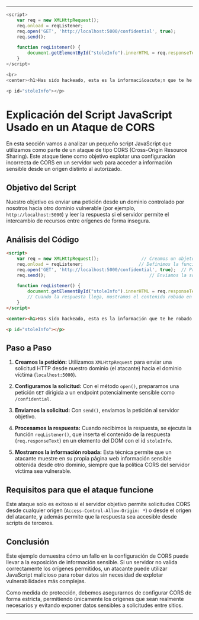 
---

```js
<script>
	var req = new XMLHttpRequest();
	req.onload = reqListener;
	req.open('GET', 'http://localhost:5000/confidential', true);
	req.send();

	function reqListener() {
		document.getElementById("stoleInfo").innerHTML = req.responseText;
	}
</script>

<br>
<center><h1>Has sido hackeado, esta es la informaci&oacute;n que te he robado:</h1></center>

<p id="stoleInfo"></p>
```


# Explicación del Script JavaScript Usado en un Ataque de CORS

En esta sección vamos a analizar un pequeño script JavaScript que utilizamos como parte de un ataque de tipo CORS (Cross-Origin Resource Sharing). Este ataque tiene como objetivo explotar una configuración incorrecta de CORS en un servidor web para acceder a información sensible desde un origen distinto al autorizado.

## Objetivo del Script

Nuestro objetivo es enviar una petición desde un dominio controlado por nosotros hacia otro dominio vulnerable (por ejemplo, `http://localhost:5000`) y leer la respuesta si el servidor permite el intercambio de recursos entre orígenes de forma insegura.

## Análisis del Código

```html
<script>
	var req = new XMLHttpRequest();                // Creamos un objeto XMLHttpRequest para hacer una solicitud HTTP.
	req.onload = reqListener;                     // Definimos la función que se ejecutará cuando se cargue la respuesta.
	req.open('GET', 'http://localhost:5000/confidential', true);  // Preparamos una petición GET al recurso sensible.
	req.send();                                       // Enviamos la solicitud al servidor vulnerable.

	function reqListener() {
		document.getElementById("stoleInfo").innerHTML = req.responseText;
		// Cuando la respuesta llega, mostramos el contenido robado en la página HTML.
	}
</script>

<center><h1>Has sido hackeado, esta es la información que te he robado:</h1></center>

<p id="stoleInfo"></p>
````

## Paso a Paso

1. **Creamos la petición:** Utilizamos `XMLHttpRequest` para enviar una solicitud HTTP desde nuestro dominio (el atacante) hacia el dominio víctima (`localhost:5000`).
    
2. **Configuramos la solicitud:** Con el método `open()`, preparamos una petición `GET` dirigida a un endpoint potencialmente sensible como `/confidential`.
    
3. **Enviamos la solicitud:** Con `send()`, enviamos la petición al servidor objetivo.
    
4. **Procesamos la respuesta:** Cuando recibimos la respuesta, se ejecuta la función `reqListener()`, que inserta el contenido de la respuesta (`req.responseText`) en un elemento del DOM con el id `stoleInfo`.
    
5. **Mostramos la información robada:** Esta técnica permite que un atacante muestre en su propia página web información sensible obtenida desde otro dominio, siempre que la política CORS del servidor víctima sea vulnerable.
    

## Requisitos para que el ataque funcione

Este ataque solo es exitoso si el servidor objetivo permite solicitudes CORS desde cualquier origen (`Access-Control-Allow-Origin: *`) o desde el origen del atacante, **y** además permite que la respuesta sea accesible desde scripts de terceros.

## Conclusión

Este ejemplo demuestra cómo un fallo en la configuración de CORS puede llevar a la exposición de información sensible. Si un servidor no valida correctamente los orígenes permitidos, un atacante puede utilizar JavaScript malicioso para robar datos sin necesidad de explotar vulnerabilidades más complejas.

Como medida de protección, debemos asegurarnos de configurar CORS de forma estricta, permitiendo únicamente los orígenes que sean realmente necesarios y evitando exponer datos sensibles a solicitudes entre sitios.

---